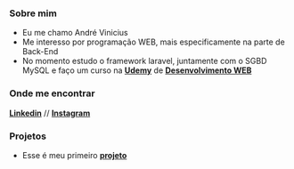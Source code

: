 ### Sobre mim
- Eu me chamo André Vinicius
- Me interesso por programação WEB, mais especificamente na parte de Back-End
- No momento estudo o framework laravel, juntamente com o SGBD MySQL e faço um curso na **[Udemy](https://www.udemy.com/)** de **[Desenvolvimento WEB](https://www.udemy.com/course/web-completo/)**
### Onde me encontrar
**[Linkedin](https://www.linkedin.com/in/andre-vinicius-a56366205/)** // **[Instagram](https://www.instagram.com/andr_vinic/)**

### Projetos
- Esse é meu primeiro **[projeto](https://github.com/andr-vini/CRUD_list_tasks)**
